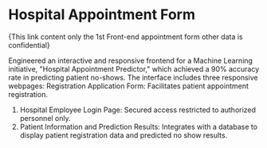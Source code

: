 # Hospital Appointment Form
{This link content only the 1st Front-end appointment form other data is confidential}

Engineered an interactive and responsive frontend for a Machine Learning initiative, "Hospital Appointment Predictor," which achieved a 90% accuracy rate in predicting patient no-shows. 
The interface includes three responsive webpages: Registration Application Form: Facilitates patient appointment registration.
1. Hospital Employee Login Page: Secured access restricted to authorized personnel only. 
2. Patient Information and Prediction Results: Integrates with a database to display patient registration data and predicted no show results.
